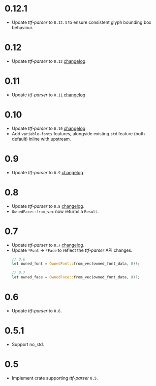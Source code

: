 # 0.12.1
* Update _ttf-parser_ to `0.12.3` to ensure consistent glyph bounding box behaviour.

# 0.12
* Update _ttf-parser_ to `0.12` [changelog](https://github.com/RazrFalcon/ttf-parser/blob/master/CHANGELOG.md#0120---2021-02-14).

# 0.11
* Update _ttf-parser_ to `0.11` [changelog](https://github.com/RazrFalcon/ttf-parser/blob/master/CHANGELOG.md#0110---2021-02-04).

# 0.10
* Update _ttf-parser_ to `0.10` [changelog](https://github.com/RazrFalcon/ttf-parser/blob/master/CHANGELOG.md#0100---2021-01-16).
* Add `variable-fonts` features, alongside existing `std` feature (both default) inline with upstream.

# 0.9
* Update _ttf-parser_ to `0.9` [changelog](https://github.com/RazrFalcon/ttf-parser/blob/master/CHANGELOG.md#090---2020-12-05).

# 0.8
* Update _ttf-parser_ to `0.8` [changelog](https://github.com/RazrFalcon/ttf-parser/blob/master/CHANGELOG.md#080---2020-07-21).
* `OwnedFace::from_vec` now returns a `Result`.

# 0.7
* Update _ttf-parser_ to `0.7` [changelog](https://github.com/RazrFalcon/ttf-parser/blob/master/CHANGELOG.md#070---2020-07-16).
* Update `*Font` -> `*Face` to reflect the _ttf-parser_ API changes. 
  ```rust
  // 0.6
  let owned_font = OwnedFont::from_vec(owned_font_data, 0)?;

  // 0.7
  let owned_face = OwnedFace::from_vec(owned_font_data, 0)?;
  ```

# 0.6
* Update _ttf-parser_ to `0.6`.

# 0.5.1
* Support no_std.

# 0.5
* Implement crate supporting _ttf-parser_ `0.5`.
